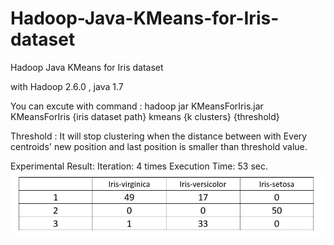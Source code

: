 # Hadoop-Java-KMeans-for-Iris-dataset
Hadoop Java KMeans for Iris dataset

with Hadoop 2.6.0 , java 1.7

You can excute with command :
hadoop jar KMeansForIris.jar KMeansForIris {iris dataset path} kmeans {k clusters} {threshold}  

Threshold :
It will stop clustering when the distance between with Every centroids' new position and last position is smaller than threshold value. 

Experimental Result:
Iteration: 4 times
Execution Time: 53 sec.
![alt text](https://github.com/wang950547/Hadoop-Java-KMeans-for-Iris-dataset/blob/master/experiment.JPG)
